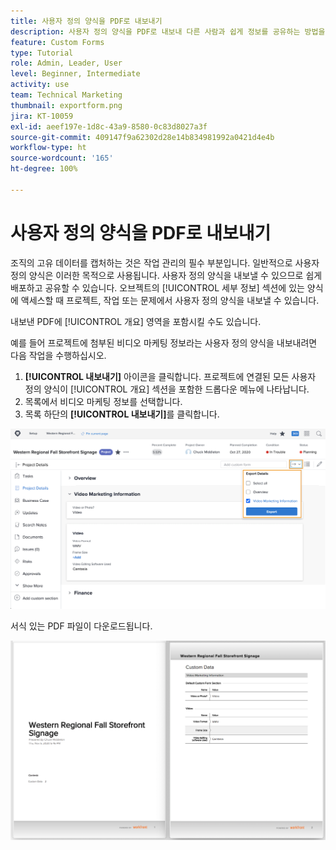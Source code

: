 ```yaml
---
title: 사용자 정의 양식을 PDF로 내보내기
description: 사용자 정의 양식을 PDF로 내보내 다른 사람과 쉽게 정보를 공유하는 방법을 알아봅니다.
feature: Custom Forms
type: Tutorial
role: Admin, Leader, User
level: Beginner, Intermediate
activity: use
team: Technical Marketing
thumbnail: exportform.png
jira: KT-10059
exl-id: aeef197e-1d8c-43a9-8580-0c83d8027a3f
source-git-commit: 409147f9a62302d28e14b834981992a0421d4e4b
workflow-type: ht
source-wordcount: '165'
ht-degree: 100%

---
```


# 사용자 정의 양식을 PDF로 내보내기

조직의 고유 데이터를 캡처하는 것은 작업 관리의 필수 부분입니다. 일반적으로 사용자 정의 양식은 이러한 목적으로 사용됩니다. 사용자 정의 양식을 내보낼 수 있으므로 쉽게 배포하고 공유할 수 있습니다. 오브젝트의 [!UICONTROL 세부 정보] 섹션에 있는 양식에 액세스할 때 프로젝트, 작업 또는 문제에서 사용자 정의 양식을 내보낼 수 있습니다.

내보낸 PDF에 [!UICONTROL 개요] 영역을 포함시킬 수도 있습니다.

예를 들어 프로젝트에 첨부된 비디오 마케팅 정보라는 사용자 정의 양식을 내보내려면 다음 작업을 수행하십시오.

1. **[!UICONTROL 내보내기]** 아이콘을 클릭합니다. 프로젝트에 연결된 모든 사용자 정의 양식이 [!UICONTROL 개요] 섹션을 포함한 드롭다운 메뉴에 나타납니다.
1. 목록에서 비디오 마케팅 정보를 선택합니다.
1. 목록 하단의 **[!UICONTROL 내보내기]**&#x200B;를 클릭합니다.

![사용자 정의 양식 내보내기 옵션](assets/custom-forms-export-1.png)

서식 있는 PDF 파일이 다운로드됩니다.

![내보낸 사용자 정의 양식 샘플](assets/custom-forms-export-2.png)
